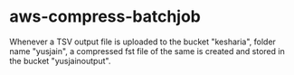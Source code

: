 # aws-compress-batchjob
Whenever a TSV output file is uploaded to the bucket "kesharia", folder name "yusjain", a compressed fst file of the same is created and stored in the bucket "yusjainoutput".
